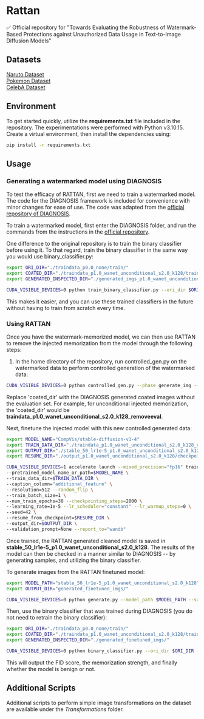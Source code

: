 # Rattan

✅ Official repository for "Towards Evaluating the Robustness of Watermark-Based Protections against Unauthorized Data Usage in Text-to-Image Diffusion Models"

## Datasets 
[Naruto Dataset](https://huggingface.co/datasets/lambdalabs/naruto-blip-captions)\
[Pokemon Dataset](https://huggingface.co/datasets/reach-vb/pokemon-blip-captions)\
[CelebA Dataset](https://huggingface.co/datasets/irodkin/celeba_with_llava_captions)

## Environment
To get started quickly, utilize the __requirements.txt__ file included in the repository. The experimentations were performed with Python v3.10.15. 
Create a virtual environment, then install the dependencies using:
```sh
pip install -r requirements.txt
```

## Usage 

### Generating a watermarked model using DIAGNOSIS
To test the efficacy of RATTAN, first we need to train a watermarked model. The code for the DIAGNOSIS framework is included for convenience with minor changes for ease of use. The code was adapted from the [official repository of DIAGNOSIS](https://github.com/ZhentingWang/DIAGNOSIS).

To train a watermarked model, first enter the DIAGNOSIS folder, and run the commands from the instructions in the [official repository](https://github.com/ZhentingWang/DIAGNOSIS).

One difference to the original repository is to train the binary classifier before using it.
To that regard, train the binary classifier in the same way you would use binary_classifier.py:
```sh
export ORI_DIR="./traindata_p0.0_none/train/"
export COATED_DIR="./traindata_p1.0_wanet_unconditional_s2.0_k128/train/"
export GENERATED_INSPECTED_DIR="./generated_imgs_p1.0_wanet_unconditional_s2.0_k128/"

CUDA_VISIBLE_DEVICES=0 python train_binary_classifier.py --ori_dir $ORI_DIR --coated_dir $COATED_DIR --generated_inspected_dir $GENERATED_INSPECTED_DIR
```

This makes it easier, and you can use these trained classifiers in the future without having to train from scratch every time.

### Using RATTAN
Once you have the watermark-memorized model, we can then use RATTAN to remove the injected memorization from the model through the following steps:

1. In the home directory of the repository, run controlled_gen.py on the watermarked data to perform controlled generation of the watermarked data:
```sh
CUDA_VISIBLE_DEVICES=0 python controlled_gen.py --phase generate_img --data_dir <coated_dir/train> --save_path <coated_dir/train_10> --num_samples 10 --model_path CompVis/stable-diffusion-v1-4
```

Replace 'coated_dir' with the DIAGNOSIS generated coated images without the evaluation set. For example, for unconditional injected memorization, the 'coated_dir' would be __traindata_p1.0_wanet_unconditional_s2.0_k128_removeeval__.

Next, finetune the injected model with this new controlled generated data:

``` sh
export MODEL_NAME="CompVis/stable-diffusion-v1-4"
export TRAIN_DATA_DIR="./traindata_p1.0_wanet_unconditional_s2.0_k128_removeeval/train_50/"
export OUTPUT_DIR="./stable_50_lr1e-5_p1.0_wanet_unconditional_s2.0_k128"
export RESUME_DIR="./output_p1.0_wanet_unconditional_s2.0_k128/checkpoint-75000"

CUDA_VISIBLE_DEVICES=1 accelerate launch --mixed_precision="fp16" train_text_to_image_lora.py \
--pretrained_model_name_or_path=$MODEL_NAME \
--train_data_dir=$TRAIN_DATA_DIR \
--caption_column="additional_feature" \
--resolution=512 --random_flip \
--train_batch_size=1 \
--num_train_epochs=30 --checkpointing_steps=2000 \
--learning_rate=1e-5 --lr_scheduler="constant" --lr_warmup_steps=0 \
--seed=42 \
--resume_from_checkpoint=$RESUME_DIR \
--output_dir=$OUTPUT_DIR \
--validation_prompt=None --report_to="wandb"
```

Once trained, the RATTAN generated cleaned model is saved in __stable_50_lr1e-5_p1.0_wanet_unconditional_s2.0_k128__. The results of the model can then be checked in a manner similar to DIAGNOSIS -- by generating samples, and utilizing the binary classifier.

To generate images from the RATTAN finetuned model:
```sh
export MODEL_PATH="stable_50_lr1e-5_p1.0_wanet_unconditional_s2.0_k128"
export OUTPUT_DIR="generated_finetuned_imgs/"

CUDA_VISIBLE_DEVICES=0 python generate.py --model_path $MODEL_PATH --save_path $OUTPUT_DIR
```

Then, use the binary classifier that was trained during DIAGNOSIS (you do not need to retrain the binary classifier):

```sh
export ORI_DIR="./traindata_p0.0_none/train/"
export COATED_DIR="./traindata_p1.0_wanet_unconditional_s2.0_k128/train/"
export GENERATED_INSPECTED_DIR="./generated_finetuned_imgs/"

CUDA_VISIBLE_DEVICES=0 python binary_classifier.py --ori_dir $ORI_DIR --coated_dir $COATED_DIR --generated_inspected_dir $GENERATED_INSPECTED_DIR
```

This will output the FID score, the memorization strength, and finally whether the model is benign or not. 

## Additional Scripts
Additional scripts to perform simple image transformations on the dataset are available under the _Transformations_ folder.